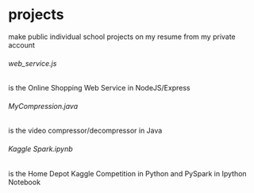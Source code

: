 # projects
make public individual school projects on my resume from my private account
###### web_service.js 
is the Online Shopping Web Service in NodeJS/Express
###### MyCompression.java
is the video compressor/decompressor in Java
###### Kaggle Spark.ipynb 
is the Home Depot Kaggle Competition in Python and PySpark in Ipython Notebook
